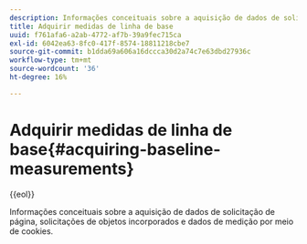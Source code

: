 ```yaml
---
description: Informações conceituais sobre a aquisição de dados de solicitação de página, solicitações de objetos incorporados e dados de medição por meio de cookies.
title: Adquirir medidas de linha de base
uuid: f761afa6-a2ab-4772-af7b-39a9fec715ca
exl-id: 6042ea63-8fc0-417f-8574-18811218cbe7
source-git-commit: b1dda69a606a16dccca30d2a74c7e63dbd27936c
workflow-type: tm+mt
source-wordcount: '36'
ht-degree: 16%

---
```


# Adquirir medidas de linha de base{#acquiring-baseline-measurements}

{{eol}}

Informações conceituais sobre a aquisição de dados de solicitação de página, solicitações de objetos incorporados e dados de medição por meio de cookies.
